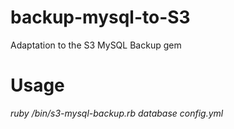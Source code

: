 # backup-mysql-to-S3
Adaptation to the S3 MySQL Backup gem 

# Usage 
_ruby /bin/s3-mysql-backup.rb database config.yml_
